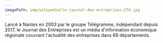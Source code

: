 ```yaml
---
imagePath: img/wikipedia/le-journal-des-entreprises-274.jpg
---
```


Lancé à Nantes en 2003 par le groupe Télégramme, indépendant depuis 2017, le Journal des Entreprises est un média d'information économique régionale couvrant l'actualité des entreprises dans 68 départements.
